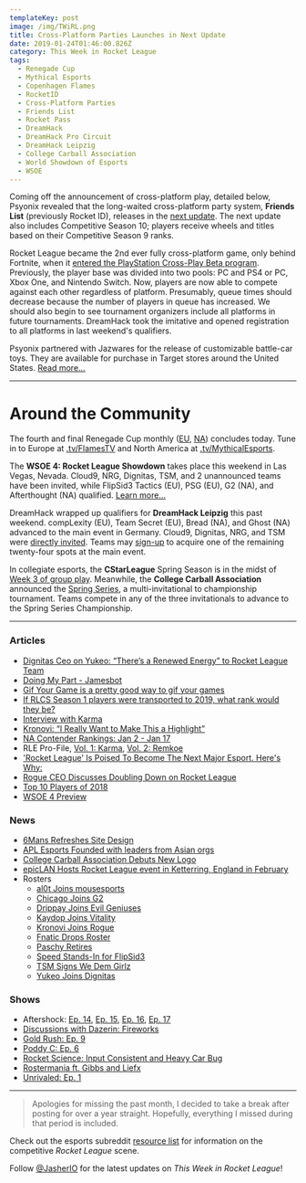 ```yaml
---
templateKey: post
image: /img/TWiRL.png
title: Cross-Platform Parties Launches in Next Update
date: 2019-01-24T01:46:00.826Z
category: This Week in Rocket League
tags:
  - Renegade Cup
  - Mythical Esports
  - Copenhagen Flames
  - RocketID
  - Cross-Platform Parties
  - Friends List
  - Rocket Pass
  - DreamHack
  - DreamHack Pro Circuit
  - DreamHack Leipzig
  - College Carball Association
  - World Showdown of Esports
  - WSOE
---
```


Coming off the announcement of cross-platform play, detailed below, Psyonix revealed that the long-waited cross-platform party system, **Friends List** (previously Rocket ID), releases in the [next update](https://www.rocketleague.com/news/rocket-league-roadmap--spring-2019--plus-season-9-rewards/). The next update also includes Competitive Season 10; players receive wheels and titles based on their Competitive Season 9 ranks. 

Rocket League became the 2nd ever fully cross-platform game, only behind Fortnite, when it [entered the PlayStation Cross-Play Beta program](https://www.rocketleague.com/news/full-cross-platform-play-now-live-in-rocket-league/). Previously, the player base was divided into two pools: PC and PS4 or PC, Xbox One, and Nintendo Switch. Now, players are now able to compete against each other regardless of platform. Presumably, queue times should decrease because the number of players in queue has increased. We should also begin to see tournament organizers include all platforms in future tournaments. DreamHack took the imitative and opened registration to all platforms in last weekend's qualifiers. 

Psyonix partnered with Jazwares for the release of customizable battle-car toys. They are available for purchase in Target stores around the United States. [Read more...](https://www.rocketleague.com/news/jazwares-battle-cars-on-target-store-shelves-now/)

---

# Around the Community

The fourth and final Renegade Cup monthly ([EU](https://liquipedia.net/rocketleague/Renegade_Cup/Europe/Copenhagen_Flames/Ember_Series), [NA](https://liquipedia.net/rocketleague/Renegade_Cup/North_America/Mythical_Esports/Battle_for_Valhalla)) concludes today. Tune in to Europe at [.tv/FlamesTV](https://twitch.tv/FlamesTV) and North America at [.tv/MythicalEsports](https://twitch.tv/MythicalEsports). 

The **WSOE 4: Rocket League Showdown** takes place this weekend in Las Vegas, Nevada. Cloud9, NRG, Dignitas, TSM, and 2 unannounced teams have been invited, while FlipSid3 Tactics (EU), PSG (EU), G2 (NA), and Afterthought (NA) qualified. [Learn more...](https://liquipedia.net/rocketleague/World_Showdown_of_Esports/4)

DreamHack wrapped up qualifiers for **DreamHack Leipzig** this past weekend. compLexity (EU), Team Secret (EU), Bread (NA), and Ghost (NA) advanced to the main event in Germany. Cloud9, Dignitas, NRG, and TSM were [directly invited](https://twitter.com/DreamHackRL/status/1087432130269974528). Teams may [sign-up](https://twitter.com/DreamHackRL/status/1088164471359582208) to acquire one of the remaining twenty-four spots at the main event. 

In collegiate esports, the **CStarLeague** Spring Season is in the midst of [Week 3 of group play](https://cstarleague.com/rl/standings). Meanwhile, the **College Carball Association** announced the [Spring Series](https://twitter.com/CollegeCarball/status/1087120199051026432), a multi-invitational to championship tournament. Teams compete in any of the three invitationals to advance to the Spring Series Championship. 

---

### Articles

* [Dignitas Ceo on Yukeo: “There’s a Renewed Energy” to Rocket League Team](https://ginx.tv/rocket-league/dignitas-ceo-yukeo-renewed-energy-rocket-league-team/)  
* [Doing My Part - Jamesbot](https://www.theplayerslobby.com/3415/doing-my-part-james-jamesbot-villar-rocket-league-rlcs-twitch-gold-rush/#.RWusQvcz62)  
* [Gif Your Game is a pretty good way to gif your games](https://www.pcgamer.com/gif-your-game-is-a-pretty-good-way-to-gif-your-games/)  
* [If RLCS Season 1 players were transported to 2019, what rank would they be?](http://blog.calculated.gg/2019/01/if-rlcs-season-1-players-were-transported-to-2019-what-rank-would-they-be/)  
* [Interview with Karma](http://dignitas.gg/articles/blogs/rocket-league/13299/interview-with-splyce-rocket-league-player-karma)  
* [Kronovi: “I Really Want to Make This a Highlight”](https://ginx.tv/rocket-league/kronovi-interview-rogue-2019/)  
* [NA Contender Rankings: Jan 2 - Jan 17](https://www.reddit.com/r/RocketLeagueEsports/comments/ai62et/na_contender_rankings_0102_0117/)  
* RLE Pro-File, [Vol. 1: Karma](https://www.rocketleagueesports.com/news/rle-pro-file-vol-1-karma/), [Vol. 2: Remkoe](https://www.rocketleagueesports.com/news/rle-pro-file-vol-2-remkoe/)  
* ['Rocket League' Is Poised To Become The Next Major Esport. Here's Why:](https://www.forbes.com/sites/maxthielmeyer/2019/01/19/rocket-league-is-poised-to-become-the-next-major-esport-heres-why/#28fd97337c93)  
* [Rogue CEO Discusses Doubling Down on Rocket League](https://esportsobserver.com/rogue-ceo-rocket-league/)   
* [Top 10 Players of 2018](https://www.reddit.com/r/RocketLeagueEsports/comments/agbgla/the_top_10_players_of_2018/)  
* [WSOE 4 Preview](https://thegamehaus.com/wsoe-4-preview/2019/01/22/)  

### News

* [6Mans Refreshes Site Design](https://twitter.com/RL6mans/status/1084598744337723393)  
* [APL Esports Founded with leaders from Asian orgs](https://twitter.com/apl_esports/status/1086948754693836801)  
* [College Carball Association Debuts New Logo](https://twitter.com/CollegeCarball/status/1087095143361073153)  
* [epicLAN Hosts Rocket League event in Ketterring, England in February](https://www.epiclan.co.uk)
* Rosters
  * [al0t Joins mousesports](https://twitter.com/mousesports/status/1083423228465373185)
  * [Chicago Joins G2](https://twitter.com/G2esports/status/1082336062918209536)
  * [Drippay Joins Evil Geniuses](https://www.facebook.com/notes/evil-geniuses/roster-update-evil-geniuses-rocket-league-welcome-drippay/10156364089779355/)
  * [Kaydop Joins Vitality](https://twitter.com/TeamVitality/status/1084495440052187136)
  * [Kronovi Joins Rogue](https://twitter.com/GoingRogueGG/status/1082368713481957377)
  * [Fnatic Drops Roster](https://twitter.com/FNATIC/status/1086223354258997248)
  * [Paschy Retires](https://twitter.com/Paschy90/status/1083688401897955328?s=19)
  * [Speed Stands-In for FlipSid3](https://twitter.com/FlipSid3Tactics/status/1085956646226915328)
  * [TSM Signs We Dem Girlz](https://twitter.com/TSM/status/1081249047585976323)
  * [Yukeo Joins Dignitas](https://twitter.com/dignitas/status/1085952420612620293)


### Shows

* Aftershock: [Ep. 14](https://youtu.be/JuWmBFs9u-k), [Ep. 15](https://youtu.be/WvuOyPOwD0I), [Ep. 16](https://youtu.be/Yl0wzKrTXS4), [Ep. 17](https://youtu.be/F4bYNHjKQh4)  
* [Discussions with Dazerin: Fireworks](https://youtu.be/BM8jf8wkwjk)  
* [Gold Rush: Ep. 9](https://youtu.be/lnzaoGgbgEY)  
* [Poddy C: Ep. 6](https://www.youtube.com/watch?v=YBNtNQGVygU&feature=youtu.be)
* [Rocket Science: Input Consistent and Heavy Car Bug](https://youtu.be/LyzXXO6Z7ZI)   
* [Rostermania ft. Gibbs and Liefx](https://www.youtube.com/watch?v=U1YiTDDKHxA)  
* [Unrivaled: Ep. 1](https://www.twitch.tv/videos/368360767)  

---

> Apologies for missing the past month, I decided to take a break after posting for over a year straight. Hopefully, everything I missed during that period is included.

Check out the esports subreddit [resource list](https://www.reddit.com/r/RocketLeagueEsports/wiki/links) for information on the competitive *Rocket League* scene.

Follow [@JasherIO](https://twitter.com/JasherIO) for the latest updates on *This Week in Rocket League*!

